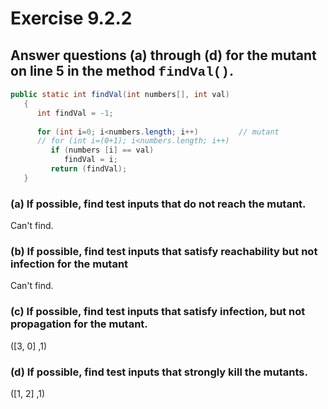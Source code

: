# Exercise 9.2.2

## Answer questions (a) through (d) for the mutant on line 5 in the method <span style="font-family:Courier">findVal()</span>.

```java
public static int findVal(int numbers[], int val)       
   {                                                       
      int findVal = -1;                                    
                                                        
      for (int i=0; i<numbers.length; i++)         // mutant        
      // for (int i=(0+1); i<numbers.length; i++)  
         if (numbers [i] == val)                         
            findVal = i;                                  
         return (findVal);                                    
   }
```

### (a) If possible, find test inputs that do not reach the mutant.
Can't find. 

### (b) If possible, find test inputs that satisfy reachability but not infection for the mutant
Can't find.

### (c) If possible, find test inputs that satisfy infection, but not propagation for the mutant.
([3, 0] ,1)

### (d) If possible, find test inputs that strongly kill the mutants.
([1, 2] ,1) 